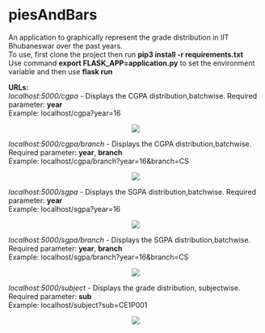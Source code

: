 # piesAndBars
An application to graphically represent the grade distribution in IIT Bhubaneswar over the past years.</br>
To use, first clone the project then run **pip3 install -r requirements.txt**</br>
Use command **export FLASK_APP=application.py** to set the environment variable and then use **flask run**</br>

**URLs:**</br>
*localhost:5000/cgpa* - Displays the CGPA distribution,batchwise. Required parameter: **year** </br>
Example: localhost/cgpa?year=16</br>
<p align="center">
<img src="https://user-images.githubusercontent.com/25523604/56133124-531c8300-5fa9-11e9-82c0-3d4279363629.png"></img>
</p>

*localhost:5000/cgpa/branch* - Displays the CGPA distribution,batchwise. Required parameter: **year**, **branch** </br>
Example: localhost/cgpa/branch?year=16&branch=CS</br>
<p align="center">
<img src="https://user-images.githubusercontent.com/25523604/56133646-87447380-5faa-11e9-802f-8aaed827a12c.png"></img>
</p>

*localhost:5000/sgpa* - Displays the SGPA distribution,batchwise. Required parameter: **year** </br>
Example: localhost/sgpa?year=16</br>
<p align="center">
<img src="https://user-images.githubusercontent.com/25523604/56133913-1c476c80-5fab-11e9-9669-9450dc75bd7e.png"></img>
</p>

*localhost:5000/sgpa/branch* - Displays the SGPA distribution,batchwise. Required parameter: **year**, **branch** </br>
Example: localhost/sgpa/branch?year=16&branch=CS</br>
<p align="center">
<img src="https://user-images.githubusercontent.com/25523604/56133775-e7d3b080-5faa-11e9-98da-a80104fc1ca7.png"></img>
</p>

*localhost:5000/subject* - Displays the grade distribution, subjectwise. Required parameter: **sub** </br>
Example: localhost/subject?sub=CE1P001</br>
<p align="center">
<img src="https://user-images.githubusercontent.com/25523604/56133997-4862ed80-5fab-11e9-94c5-5e36623fa6d8.png"></img>
</p>
